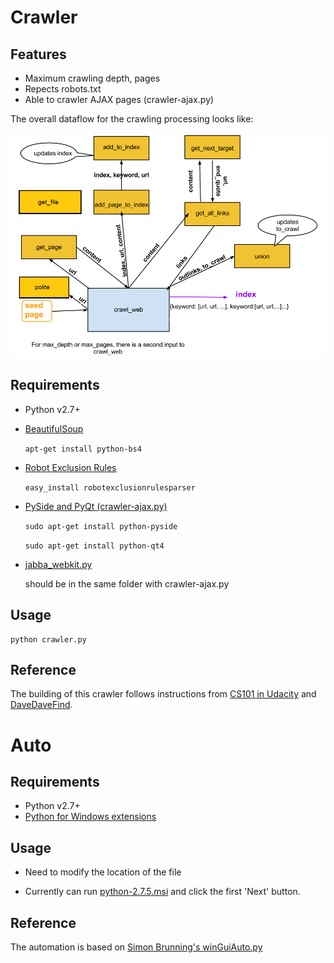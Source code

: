 Crawler
================

## Features
- Maximum crawling depth, pages
- Repects robots.txt
- Able to crawler AJAX pages (crawler-ajax.py)

The overall dataflow for the crawling processing looks like:

![Alt text](architecture.png "Architecture")

## Requirements
- Python v2.7+
- [BeautifulSoup](http://www.crummy.com/software/BeautifulSoup/)

  `apt-get install python-bs4`
- [Robot Exclusion Rules](http://nikitathespider.com/python/rerp/)
  
  `easy_install robotexclusionrulesparser`
- [PySide and PyQt (crawler-ajax.py)](http://www.pythoncentral.io/install-pyside-pyqt-on-windows-mac-linux/)
  
  `sudo apt-get install python-pyside`
 
   `sudo apt-get install python-qt4`
- [jabba_webkit.py](https://github.com/jabbalaci/Jabba-Webkit/blob/master/jabba_webkit.py) 

  should be in the same folder with crawler-ajax.py

## Usage

```
python crawler.py
```

## Reference

The building of this crawler follows instructions from [CS101 in Udacity](https://www.udacity.com/course/viewer#!/c-cs101) and [DaveDaveFind](http://davedavefind.appspot.com/).

Auto
================

## Requirements
- Python v2.7+
- [Python for Windows extensions](http://sourceforge.net/projects/pywin32/)

## Usage

- Need to modify the location of the file

- Currently can run [python-2.7.5.msi](http://python.org/ftp/python/2.7.5/python-2.7.5.msi) and click the first 'Next' button.

## Reference

The automation is based on [Simon Brunning's winGuiAuto.py](http://www.brunningonline.net/simon/blog/archives/winGuiAuto.py.html)
